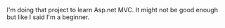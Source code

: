I'm doing that project to learn Asp.net MVC. It might not be good enough but like I said I'm a beginner. 
